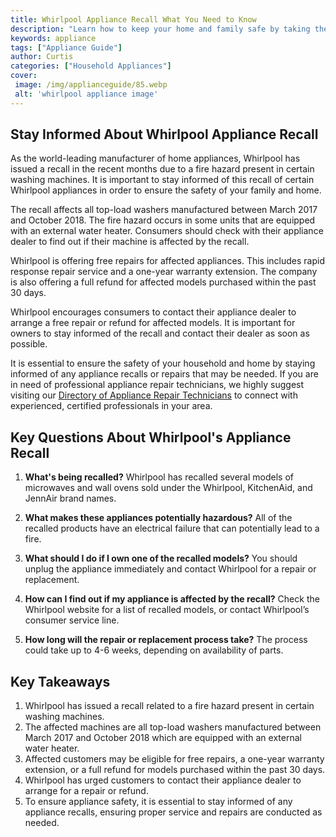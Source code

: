 ```yaml
---
title: Whirlpool Appliance Recall What You Need to Know
description: "Learn how to keep your home and family safe by taking the necessary actions in the event of a Whirlpool appliance recall Find out what you need to know in this informative blog post"
keywords: appliance
tags: ["Appliance Guide"]
author: Curtis
categories: ["Household Appliances"]
cover: 
 image: /img/applianceguide/85.webp
 alt: 'whirlpool appliance image'
---
```

## Stay Informed About Whirlpool Appliance Recall

As the world-leading manufacturer of home appliances, Whirlpool has issued a recall in the recent months due to a fire hazard present in certain washing machines. It is important to stay informed of this recall of certain Whirlpool appliances in order to ensure the safety of your family and home.

The recall affects all top-load washers manufactured between March 2017 and October 2018. The fire hazard occurs in some units that are equipped with an external water heater. Consumers should check with their appliance dealer to find out if their machine is affected by the recall.

Whirlpool is offering free repairs for affected appliances. This includes rapid response repair service and a one-year warranty extension. The company is also offering a full refund for affected models purchased within the past 30 days.

Whirlpool encourages consumers to contact their appliance dealer to arrange a free repair or refund for affected models. It is important for owners to stay informed of the recall and contact their dealer as soon as possible. 

It is essential to ensure the safety of your household and home by staying informed of any appliance recalls or repairs that may be needed. If you are in need of professional appliance repair technicians, we highly suggest visiting our [Directory of Appliance Repair Technicians](https://www.example.com/pages/appliance-repair-technicians) to connect with experienced, certified professionals in your area.

## Key Questions About Whirlpool's Appliance Recall

1. **What's being recalled?** Whirlpool has recalled several models of microwaves and wall ovens sold under the Whirlpool, KitchenAid, and JennAir brand names.

2. **What makes these appliances potentially hazardous?** All of the recalled products have an electrical failure that can potentially lead to a fire.

3. **What should I do if I own one of the recalled models?** You should unplug the appliance immediately and contact Whirlpool for a repair or replacement.

4. **How can I find out if my appliance is affected by the recall?** Check the Whirlpool website for a list of recalled models, or contact Whirlpool’s consumer service line.

5. **How long will the repair or replacement process take?** The process could take up to 4-6 weeks, depending on availability of parts.

## Key Takeaways 
1. Whirlpool has issued a recall related to a fire hazard present in certain washing machines. 
2. The affected machines are all top-load washers manufactured between March 2017 and October 2018 which are equipped with an external water heater. 
3. Affected customers may be eligible for free repairs, a one-year warranty extension, or a full refund for models purchased within the past 30 days.
4. Whirlpool has urged customers to contact their appliance dealer to arrange for a repair or refund. 
5. To ensure appliance safety, it is essential to stay informed of any appliance recalls, ensuring proper service and repairs are conducted as needed.
